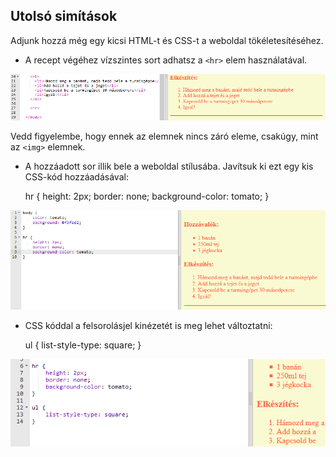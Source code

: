 ## Utolsó simítások

Adjunk hozzá még egy kicsi HTML-t és CSS-t a weboldal tökéletesítéséhez.

+ A recept végéhez vízszintes sort adhatsz a `<hr>` elem használatával.

![képernyőkép](images/recipe-hr.png)

Vedd figyelembe, hogy ennek az elemnek nincs záró eleme, csakúgy, mint az `<img>` elemnek.

+ A hozzáadott sor illik bele a weboldal stílusába. Javítsuk ki ezt egy kis CSS-kód hozzáadásával:

    hr {
        height: 2px;
        border: none;
        background-color: tomato;
    }
    

![képernyőkép](images/recipe-hr-css.png)

+ CSS kóddal a felsorolásjel kinézetét is meg lehet változtatni:

    ul {
        list-style-type: square;
    }
    

![képernyőkép](images/recipe-ul-css.png)